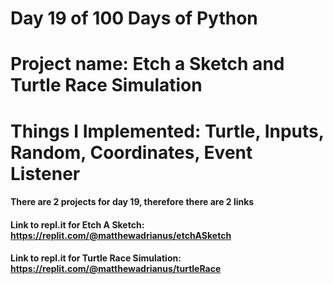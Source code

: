 # Day 19 of 100 Days of Python
# Project name: Etch a Sketch and Turtle Race Simulation
# Things I Implemented: Turtle, Inputs, Random, Coordinates, Event Listener

#### There are 2 projects for day 19, therefore there are 2 links

#### Link to repl.it for Etch A Sketch: https://replit.com/@matthewadrianus/etchASketch
#### Link to repl.it for Turtle Race Simulation: https://replit.com/@matthewadrianus/turtleRace
